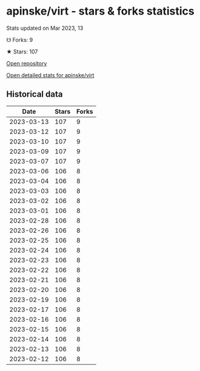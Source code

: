 # apinske/virt - stars & forks statistics

Stats updated on Mar 2023, 13

☋ Forks: 9

★ Stars: 107

[Open repository](https://github.com/apinske/virt)

[Open detailed stats for apinske/virt](https://reviewgithub.com/rep/apinske/virt)

## Historical data
| Date | Stars | Forks |
|------|-------|-------|
| 2023-03-13 | 107 | 9 | 
| 2023-03-12 | 107 | 9 | 
| 2023-03-10 | 107 | 9 | 
| 2023-03-09 | 107 | 9 | 
| 2023-03-07 | 107 | 9 | 
| 2023-03-06 | 106 | 8 | 
| 2023-03-04 | 106 | 8 | 
| 2023-03-03 | 106 | 8 | 
| 2023-03-02 | 106 | 8 | 
| 2023-03-01 | 106 | 8 | 
| 2023-02-28 | 106 | 8 | 
| 2023-02-26 | 106 | 8 | 
| 2023-02-25 | 106 | 8 | 
| 2023-02-24 | 106 | 8 | 
| 2023-02-23 | 106 | 8 | 
| 2023-02-22 | 106 | 8 | 
| 2023-02-21 | 106 | 8 | 
| 2023-02-20 | 106 | 8 | 
| 2023-02-19 | 106 | 8 | 
| 2023-02-17 | 106 | 8 | 
| 2023-02-16 | 106 | 8 | 
| 2023-02-15 | 106 | 8 | 
| 2023-02-14 | 106 | 8 | 
| 2023-02-13 | 106 | 8 | 
| 2023-02-12 | 106 | 8 | 

